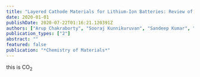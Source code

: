 ```yaml
---
title: "Layered Cathode Materials for Lithium-Ion Batteries: Review of Computational Studies on LiNi<sub>1-x-y</sub>Co<sub>x</sub>Mn<sub>y</sub>O<sub>2</sub> and LiNi<sub>1-x-y</sub>Co<sub>x</sub>Al<sub>y</sub>O<sub>2</sub>"
date: 2020-01-01
publishDate: 2020-07-22T01:16:21.120391Z
authors: ["Arup Chakraborty", "Sooraj Kunnikuruvan", "Sandeep Kumar", "Boris Markovsky", "Doron Aurbach", "Mudit Dixit", "Dan Thomas Major"]
publication_types: ["2"]
abstract: ""
featured: false
publication: "*Chemistry of Materials*"
---
```


this is CO<sub>2</sub>
